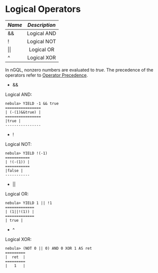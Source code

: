 # Logical Operators

|  ***Name***    |  ***Description***    | 
|:----|:----:|
|   &&     |   Logical AND     | 
|   !      |   Logical NOT     | 
|   \|\|   |   Logical OR   | 
|   ^      |   Logical XOR  |


In nGQL, nonzero numbers are evaluated to _true_. The precedence of the operators refer to [Operator Precedence](./operator-precedence.md).

* &&

Logical AND:

```
nebula> YIELD -1 && true
================
| (-(1)&&true) |
================
|true |
----------------
```

* !

Logical NOT:

```
nebula> YIELD !(-1)
===========
| !(-(1)) |
===========
|false |
-----------

```

* ||

Logical OR:

```
nebula> YIELD 1 || !1
=============
| (1||!(1)) |
=============
| true |
```


* ^

Logical XOR:

```
nebula> (NOT 0 || 0) AND 0 XOR 1 AS ret
=========
|  ret  |
=========
|   1   |
```